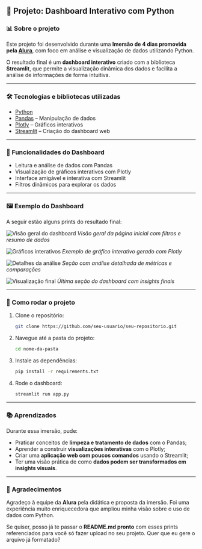 ## 🧠 Projeto: Dashboard Interativo com Python

### 📊 Sobre o projeto

Este projeto foi desenvolvido durante uma **Imersão de 4 dias promovida pela [Alura](https://www.alura.com.br/)**, com foco em análise e visualização de dados utilizando Python.

O resultado final é um **dashboard interativo** criado com a biblioteca **Streamlit**, que permite a visualização dinâmica dos dados e facilita a análise de informações de forma intuitiva.

---

### 🛠️ Tecnologias e bibliotecas utilizadas

* [Python](https://www.python.org/)
* [Pandas](https://pandas.pydata.org/) – Manipulação de dados
* [Plotly](https://plotly.com/python/) – Gráficos interativos
* [Streamlit](https://streamlit.io/) – Criação do dashboard web

---

### 🚀 Funcionalidades do Dashboard

* Leitura e análise de dados com Pandas
* Visualização de gráficos interativos com Plotly
* Interface amigável e interativa com Streamlit
* Filtros dinâmicos para explorar os dados

---

### 🖼️ Exemplo do Dashboard

A seguir estão alguns prints do resultado final:

![Visão geral do dashboard](imagens/dashboard1.png)
*Visão geral da página inicial com filtros e resumo de dados*

![Gráficos interativos](imagens/dashboard2.png)
*Exemplo de gráfico interativo gerado com Plotly*

![Detalhes da análise](imagens/dashboard3.png)
*Seção com análise detalhada de métricas e comparações*

![Visualização final](imagens/dashboard4.png)
*Última seção do dashboard com insights finais*

---

### 📁 Como rodar o projeto

1. Clone o repositório:

   ```bash
   git clone https://github.com/seu-usuario/seu-repositorio.git
   ```

2. Navegue até a pasta do projeto:

   ```bash
   cd nome-da-pasta
   ```

3. Instale as dependências:

   ```bash
   pip install -r requirements.txt
   ```

4. Rode o dashboard:

   ```bash
   streamlit run app.py
   ```

---

### 📚 Aprendizados

Durante essa imersão, pude:

* Praticar conceitos de **limpeza e tratamento de dados** com o Pandas;
* Aprender a construir **visualizações interativas** com o Plotly;
* Criar uma **aplicação web com poucos comandos** usando o Streamlit;
* Ter uma visão prática de como **dados podem ser transformados em insights visuais**.

---

### 🤝 Agradecimentos

Agradeço à equipe da **Alura** pela didática e proposta da imersão. Foi uma experiência muito enriquecedora que ampliou minha visão sobre o uso de dados com Python.

Se quiser, posso já te passar o **README.md pronto** com esses prints referenciados para você só fazer upload no seu projeto. Quer que eu gere o arquivo já formatado?
